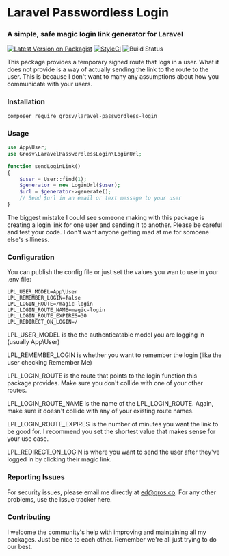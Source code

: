 # Laravel Passwordless Login
### A simple, safe magic login link generator for Laravel
[![Latest Version on Packagist](https://img.shields.io/packagist/v/grosv/laravel-passwordless-login.svg?style=flat-square)](https://packagist.org/packages/grosv/laravel-passwordless-login)
[![StyleCI](https://github.styleci.io/repos/234602553/shield?branch=master)](https://github.styleci.io/repos/234602553)
![Build Status](https://app.chipperci.com/projects/f7090772-1ef1-443e-acfc-8cb77cb84b51/status/master)

This package provides a temporary signed route that logs in a user. What it does not provide is a way of actually sending the link to the route to the user. This is because I don't want to many any assumptions about how you communicate with your users.

### Installation
```shell script
composer require grosv/laravel-passwordless-login
```

### Usage
```php
use App\User;
use Grosv\LaravelPasswordlessLogin\LoginUrl;

function sendLoginLink()
{
    $user = User::find(1);
    $generator = new LoginUrl($user);
    $url = $generator->generate();
    // Send $url in an email or text message to your user
}
```

The biggest mistake I could see someone making with this package is creating a login link for one user and sending it to another. Please be careful and test your code. I don't want anyone getting mad at me for somoene else's silliness. 

### Configuration
You can publish the config file or just set the values you wan to use in your .env file:
```dotenv
LPL_USER_MODEL=App\User
LPL_REMEMBER_LOGIN=false
LPL_LOGIN_ROUTE=/magic-login
LPL_LOGIN_ROUTE_NAME=magic-login
LPL_LOGIN_ROUTE_EXPIRES=30
LPL_REDIRECT_ON_LOGIN=/
```
LPL_USER_MODEL is the the authenticatable model you are logging in (usually App\User)

LPL_REMEMBER_LOGIN is whether you want to remember the login (like the user checking Remember Me)

LPL_LOGIN_ROUTE is the route that points to the login function this package provides. Make sure you don't collide with one of your other routes.

LPL_LOGIN_ROUTE_NAME is the name of the LPL_LOGIN_ROUTE. Again, make sure it doesn't collide with any of your existing route names.

LPL_LOGIN_ROUTE_EXPIRES is the number of minutes you want the link to be good for. I recommend you set the shortest value that makes sense for your use case.

LPL_REDIRECT_ON_LOGIN is where you want to send the user after they've logged in by clicking their magic link.

### Reporting Issues

For security issues, please email me directly at ed@gros.co. For any other problems, use the issue tracker here.

### Contributing

I welcome the community's help with improving and maintaining all my packages. Just be nice to each other. Remember we're all just trying to do our best.
